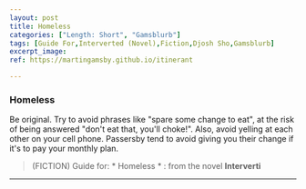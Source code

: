 ```yaml
---
layout: post
title: Homeless
categories: ["Length: Short", "Gamsblurb"]
tags: [Guide For,Interverted (Novel),Fiction,Djosh Sho,Gamsblurb]
excerpt_image: 
ref: https://martingamsby.github.io/itinerant

---
```


### **Homeless**

Be original. Try to avoid phrases like "spare some change to eat", at the risk of being answered "don't eat that, you'll choke!". Also, avoid yelling at each other on your cell phone. Passersby tend to avoid giving you their change if it's to pay your monthly plan.

> (FICTION) Guide for: * Homeless * : from the novel **Interverti**

---



